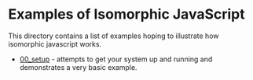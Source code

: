 # Examples of Isomorphic JavaScript

This directory contains a list of examples hoping to illustrate how isomorphic javascript works.

* [00_setup](http://github.com/xzela/mono-morphation/tree/master/examples/00_setup) - attempts to get your system up and running and demonstrates a very basic example.